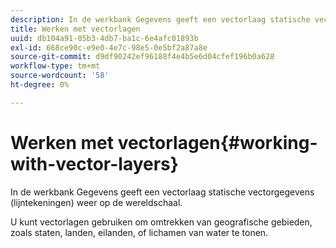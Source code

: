 ```yaml
---
description: In de werkbank Gegevens geeft een vectorlaag statische vectorgegevens (lijntekeningen) weer op de wereldschaal.
title: Werken met vectorlagen
uuid: db104a91-05b3-4db7-ba1c-6e4afc01893b
exl-id: 668ce90c-e9e0-4e7c-98e5-0e5bf2a87a8e
source-git-commit: d9df90242ef96188f4e4b5e6d04cfef196b0a628
workflow-type: tm+mt
source-wordcount: '58'
ht-degree: 0%

---
```


# Werken met vectorlagen{#working-with-vector-layers}

In de werkbank Gegevens geeft een vectorlaag statische vectorgegevens (lijntekeningen) weer op de wereldschaal.

U kunt vectorlagen gebruiken om omtrekken van geografische gebieden, zoals staten, landen, eilanden, of lichamen van water te tonen.
